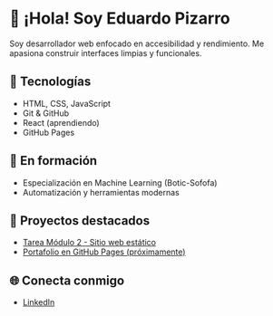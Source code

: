 # 👋 ¡Hola! Soy Eduardo Pizarro

Soy desarrollador web enfocado en accesibilidad y rendimiento. Me apasiona construir interfaces limpias y funcionales.

## 🚀 Tecnologías
- HTML, CSS, JavaScript
- Git & GitHub
- React (aprendiendo)
- GitHub Pages

## 🧠 En formación
- Especialización en Machine Learning (Botic-Sofofa)
- Automatización y herramientas modernas

## 🧰 Proyectos destacados
- [Tarea Módulo 2 - Sitio web estático](https://epizar.github.io/tarea7-grupal-modulo2/)
- [Portafolio en GitHub Pages (próximamente)](https://github.com/epizar/portafolio)

## 🌐 Conecta conmigo
- [LinkedIn](https://www.linkedin.com/in/eduardo-pizarro)
